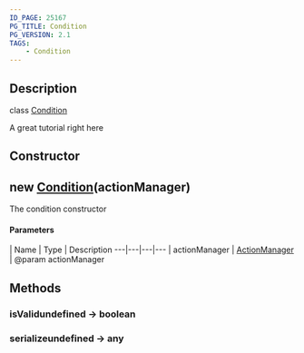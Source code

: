 ```yaml
---
ID_PAGE: 25167
PG_TITLE: Condition
PG_VERSION: 2.1
TAGS:
    - Condition
---
```

## Description

class [Condition](/classes/2.4/Condition)

A great tutorial right here

## Constructor

## new [Condition](/classes/2.4/Condition)(actionManager)

The condition constructor

#### Parameters
 | Name | Type | Description
---|---|---|---
 | actionManager | [ActionManager](/classes/2.4/ActionManager) |    @param actionManager

## Methods

### isValidundefined &rarr; boolean


### serializeundefined &rarr; any


